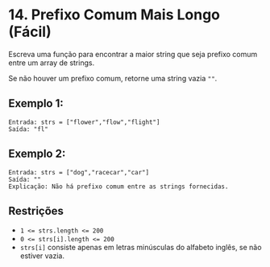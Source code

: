 # 14. Prefixo Comum Mais Longo (Fácil)

Escreva uma função para encontrar a maior string que seja prefixo comum entre um array de strings.

Se não houver um prefixo comum, retorne uma string vazia `""`.

## Exemplo 1:

    Entrada: strs = ["flower","flow","flight"]
    Saída: "fl"

## Exemplo 2:

    Entrada: strs = ["dog","racecar","car"]
    Saída: ""
    Explicação: Não há prefixo comum entre as strings fornecidas.

## Restrições

- `1 <= strs.length <= 200`
- `0 <= strs[i].length <= 200`
- `strs[i]` consiste apenas em letras minúsculas do alfabeto inglês, se não estiver vazia.
